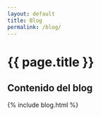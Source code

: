 ```yaml
---
layout: default
title: Blog
permalink: /blog/
---
```


<h1>{{ page.title }}</h1>
<h2>Contenido del blog</h2>

{% include blog.html %}
